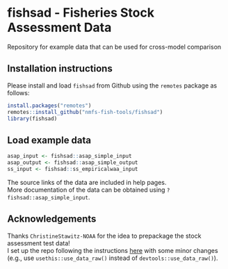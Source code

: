# fishsad - Fisheries Stock Assessment Data
Repository for example data that can be used for cross-model comparison

## Installation instructions
 
Please install and load `fishsad` from Github using the `remotes` package as follows:

```r
install.packages("remotes")
remotes::install_github("nmfs-fish-tools/fishsad")
library(fishsad)
```

## Load example data
```r
asap_input <- fishsad::asap_simple_input
asap_output <- fishsad::asap_simple_output
ss_input <- fishsad::ss_empiricalwaa_input
```
The source links of the data are included in help pages.  
More documentation of the data can be obtained using `?fishsad::asap_simple_input`.

## Acknowledgements

Thanks `ChristineStawitz-NOAA` for the idea to prepackage the stock assessment test data!  
I set up the repo following the instructions [here](https://www.davekleinschmidt.com/r-packages/) with some minor changes (e.g., use `usethis::use_data_raw()` instead of `devtools::use_data_raw()`).


